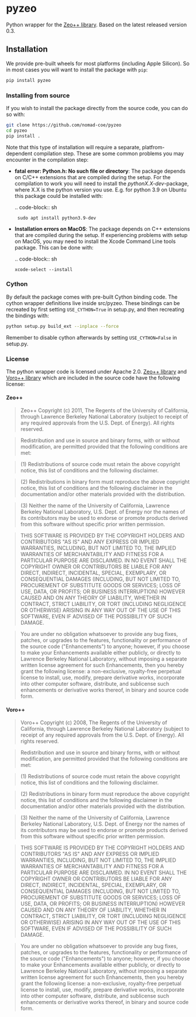 # pyzeo

Python wrapper for the [Zeo++ library](http://zeoplusplus.org). Based on the latest released version 0.3.

## Installation

We provide pre-built wheels for most platforms (including Apple Silicon). So in most cases you will want to install the package with `pip`:

```sh
pip install pyzeo
```

### Installing from source

If you wish to install the package directly from the source code, you can do so with:

```sh
git clone https://github.com/nomad-coe/pyzeo
cd pyzeo
pip install .
```

Note that this type of installation will require a separate, platfrom-dependent
compilation step. These are some common problems you may encounter in the compilation step:

- **fatal error: Python.h: No such file or directory**: The package depends on
   C/C++ extensions that are compiled during the setup. For the compilation to
   work you will need to install the *pythonX.X-dev*-package, where X.X is the
   python version you use. E.g. for python 3.9 on Ubuntu this package could be
   installed with:

   .. code-block:: sh

       sudo apt install python3.9-dev

 - **Installation errors on MacOS**: The package depends on C++ extensions that
   are compiled during the setup. If experiencing problems with setup on MacOS,
   you may need to install the Xcode Command Line tools package. This can be
   done with:

   .. code-block:: sh

       xcode-select --install

### Cython

By default the package comes with pre-built Cython binding code. The cython
wrapper definitions live inside src/pyzeo. These bindings can be recreated
by first setting `USE_CYTHON=True` in setup.py, and then recreating the bindings
with:

```sh
python setup.py build_ext --inplace --force
```

Remember to disable cython afterwards by setting `USE_CYTHON=False` in setup.py.

### License

The python wrapper code is licensed under Apache 2.0. [Zeo++
library](http://zeoplusplus.org) and [Voro++
library](https://math.lbl.gov/voro++/) which are included in the source code
have the following license:

#### Zeo++

> Zeo++ Copyright (c) 2011, The Regents of the University
> of California, through Lawrence Berkeley National Laboratory (subject
> to receipt of any required approvals from the U.S. Dept. of Energy).
> All rights reserved.

> Redistribution and use in source and binary forms, with or without
> modification, are permitted provided that the following conditions are
> met:

> (1) Redistributions of source code must retain the above copyright
> notice, this list of conditions and the following disclaimer.

> (2) Redistributions in binary form must reproduce the above copyright
> notice, this list of conditions and the following disclaimer in the
> documentation and/or other materials provided with the distribution.

> (3) Neither the name of the University of California, Lawrence
> Berkeley National Laboratory, U.S. Dept. of Energy nor the names of
> its contributors may be used to endorse or promote products derived
> from this software without specific prior written permission.

> THIS SOFTWARE IS PROVIDED BY THE COPYRIGHT HOLDERS AND CONTRIBUTORS
> "AS IS" AND ANY EXPRESS OR IMPLIED WARRANTIES, INCLUDING, BUT NOT
> LIMITED TO, THE IMPLIED WARRANTIES OF MERCHANTABILITY AND FITNESS FOR
> A PARTICULAR PURPOSE ARE DISCLAIMED. IN NO EVENT SHALL THE COPYRIGHT
> OWNER OR CONTRIBUTORS BE LIABLE FOR ANY DIRECT, INDIRECT, INCIDENTAL,
> SPECIAL, EXEMPLARY, OR CONSEQUENTIAL DAMAGES (INCLUDING, BUT NOT
> LIMITED TO, PROCUREMENT OF SUBSTITUTE GOODS OR SERVICES; LOSS OF USE,
> DATA, OR PROFITS; OR BUSINESS INTERRUPTION) HOWEVER CAUSED AND ON ANY
> THEORY OF LIABILITY, WHETHER IN CONTRACT, STRICT LIABILITY, OR TORT
> (INCLUDING NEGLIGENCE OR OTHERWISE) ARISING IN ANY WAY OUT OF THE USE
> OF THIS SOFTWARE, EVEN IF ADVISED OF THE POSSIBILITY OF SUCH DAMAGE.

> You are under no obligation whatsoever to provide any bug fixes,
> patches, or upgrades to the features, functionality or performance of
> the source code ("Enhancements") to anyone; however, if you choose to
> make your Enhancements available either publicly, or directly to
> Lawrence Berkeley National Laboratory, without imposing a separate
> written license agreement for such Enhancements, then you hereby grant
> the following license: a  non-exclusive, royalty-free perpetual
> license to install, use, modify, prepare derivative works, incorporate
> into other computer software, distribute, and sublicense such
> enhancements or derivative works thereof, in binary and source code
> form.

#### Voro++

> Voro++ Copyright (c) 2008, The Regents of the University of California, through
> Lawrence Berkeley National Laboratory (subject to receipt of any required
> approvals from the U.S. Dept. of Energy). All rights reserved.

> Redistribution and use in source and binary forms, with or without
> modification, are permitted provided that the following conditions are met: 

> (1) Redistributions of source code must retain the above copyright notice, this
> list of conditions and the following disclaimer. 

> (2) Redistributions in binary form must reproduce the above copyright notice,
> this list of conditions and the following disclaimer in the documentation
> and/or other materials provided with the distribution. 

> (3) Neither the name of the University of California, Lawrence Berkeley
> National Laboratory, U.S. Dept. of Energy nor the names of its contributors may
> be used to endorse or promote products derived from this software without
> specific prior written permission. 

> THIS SOFTWARE IS PROVIDED BY THE COPYRIGHT HOLDERS AND CONTRIBUTORS "AS IS" AND
> ANY EXPRESS OR IMPLIED WARRANTIES, INCLUDING, BUT NOT LIMITED TO, THE IMPLIED
> WARRANTIES OF MERCHANTABILITY AND FITNESS FOR A PARTICULAR PURPOSE ARE
> DISCLAIMED. IN NO EVENT SHALL THE COPYRIGHT OWNER OR CONTRIBUTORS BE LIABLE FOR
> ANY DIRECT, INDIRECT, INCIDENTAL, SPECIAL, EXEMPLARY, OR CONSEQUENTIAL DAMAGES
> (INCLUDING, BUT NOT LIMITED TO, PROCUREMENT OF SUBSTITUTE GOODS OR SERVICES;
> LOSS OF USE, DATA, OR PROFITS; OR BUSINESS INTERRUPTION) HOWEVER CAUSED AND ON
> ANY THEORY OF LIABILITY, WHETHER IN CONTRACT, STRICT LIABILITY, OR TORT
> (INCLUDING NEGLIGENCE OR OTHERWISE) ARISING IN ANY WAY OUT OF THE USE OF THIS
> SOFTWARE, EVEN IF ADVISED OF THE POSSIBILITY OF SUCH DAMAGE. 

> You are under no obligation whatsoever to provide any bug fixes, patches, or
> upgrades to the features, functionality or performance of the source code
> ("Enhancements") to anyone; however, if you choose to make your Enhancements
> available either publicly, or directly to Lawrence Berkeley National
> Laboratory, without imposing a separate written license agreement for such
> Enhancements, then you hereby grant the following license: a  non-exclusive,
> royalty-free perpetual license to install, use, modify, prepare derivative
> works, incorporate into other computer software, distribute, and sublicense
> such enhancements or derivative works thereof, in binary and source code form.
